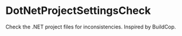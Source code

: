 DotNetProjectSettingsCheck
==========================

Check the .NET project files for inconsistencies. Inspired by BuildCop.
